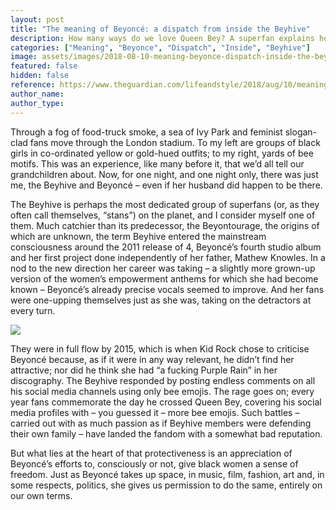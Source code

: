 ```yaml
---
layout: post
title: "The meaning of Beyoncé: a dispatch from inside the Beyhive"
description: How many ways do we love Queen Bey? A superfan explains how Beyoncé gives her followers permission to take control
categories: ["Meaning", "Beyonce", "Dispatch", "Inside", "Beyhive"]
image: assets/images/2018-08-10-meaning-beyonce-dispatch-inside-the-beyhive.jpg
featured: false
hidden: false
reference: https://www.theguardian.com/lifeandstyle/2018/aug/10/meaning-beyonce-dispatch-inside-the-beyhive
author_name: 
author_type: 
---
```

Through a fog of food-truck smoke, a sea of Ivy Park and feminist slogan-clad fans move through the London stadium. To my left are groups of black girls in co-ordinated yellow or gold-hued outfits; to my right, yards of bee motifs. This was an experience, like many before it, that we’d all tell our grandchildren about. Now, for one night, and one night only, there was just me, the Beyhive and Beyoncé – even if her husband did happen to be there.

The Beyhive is perhaps the most dedicated group of superfans (or, as they often call themselves, “stans”) on the planet, and I consider myself one of them. Much catchier than its predecessor, the Beyontourage, the origins of which are unknown, the term Beyhive entered the mainstream consciousness around the 2011 release of 4, Beyoncé’s fourth studio album and her first project done independently of her father, Mathew Knowles. In a nod to the new direction her career was taking – a slightly more grown-up version of the women’s empowerment anthems for which she had become known – Beyoncé’s already precise vocals seemed to improve. And her fans were one-upping themselves just as she was, taking on the detractors at every turn.

<img class="gallery-lightbox__img js-gallery-lightbox-img" src="https://i.guim.co.uk/img/media/a322b898e8084c3e6e031ea629f49e709fe3caf5/172_8_1210_1210/master/1210.jpg?w=700&amp;q=55&amp;auto=format&amp;usm=12&amp;fit=max&amp;s=e704e0b20e1dade068ef306632ec9259" srcset="https://i.guim.co.uk/img/media/a322b898e8084c3e6e031ea629f49e709fe3caf5/172_8_1210_1210/master/1210.jpg?w=1920&amp;q=55&amp;auto=format&amp;usm=12&amp;fit=max&amp;s=b0e616d4075f3211157e5a2a2ba5b2d2 1920w, https://i.guim.co.uk/img/media/a322b898e8084c3e6e031ea629f49e709fe3caf5/172_8_1210_1210/master/1210.jpg?w=1225&amp;q=55&amp;auto=format&amp;usm=12&amp;fit=max&amp;s=a7f078c104980dfeedfe2acab98c1a54 1225w, https://i.guim.co.uk/img/media/a322b898e8084c3e6e031ea629f49e709fe3caf5/172_8_1210_1210/master/1210.jpg?w=1065&amp;q=55&amp;auto=format&amp;usm=12&amp;fit=max&amp;s=8903d616e3daea0a74371c501e5b5205 1065w, https://i.guim.co.uk/img/media/a322b898e8084c3e6e031ea629f49e709fe3caf5/172_8_1210_1210/master/1210.jpg?w=965&amp;q=55&amp;auto=format&amp;usm=12&amp;fit=max&amp;s=60161623ccb2aabad720a725872bc3f0 965w, https://i.guim.co.uk/img/media/a322b898e8084c3e6e031ea629f49e709fe3caf5/172_8_1210_1210/master/1210.jpg?w=725&amp;q=55&amp;auto=format&amp;usm=12&amp;fit=max&amp;s=ba9b8d37c2d6857b381c4bdb51d9aa3c 725w, https://i.guim.co.uk/img/media/a322b898e8084c3e6e031ea629f49e709fe3caf5/172_8_1210_1210/master/1210.jpg?w=645&amp;q=55&amp;auto=format&amp;usm=12&amp;fit=max&amp;s=f5b407d5c1eb2cbcb836d45975c508ee 645w, https://i.guim.co.uk/img/media/a322b898e8084c3e6e031ea629f49e709fe3caf5/172_8_1210_1210/master/1210.jpg?w=465&amp;q=55&amp;auto=format&amp;usm=12&amp;fit=max&amp;s=6becccf2bb410ed794cc3e2a9970f69e 465w" sizes="(min-width: 1300px) 1920px, (min-width: 1140px) 1225px, (min-width: 980px) 1065px, (min-width: 740px) 965px, (min-width: 660px) 725px, (min-width: 480px) 645px, 465px">

They were in full flow by 2015, which is when Kid Rock chose to criticise Beyoncé because, as if it were in any way relevant, he didn’t find her attractive; nor did he think she had “a fucking Purple Rain” in her discography. The Beyhive responded by posting endless comments on all his social media channels using only bee emojis. The rage goes on; every year fans commemorate the day he crossed Queen Bey, covering his social media profiles with – you guessed it – more bee emojis. Such battles – carried out with as much passion as if Beyhive members were defending their own family – have landed the fandom with a somewhat bad reputation.

But what lies at the heart of that protectiveness is an appreciation of Beyoncé’s efforts to, consciously or not, give black women a sense of freedom. Just as Beyoncé takes up space, in music, film, fashion, art and, in some respects, politics, she gives us permission to do the same, entirely on our own terms.
